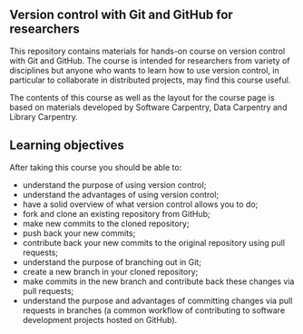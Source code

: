 ## Version control with Git and GitHub for researchers

This repository contains materials for hands-on course on version control with Git and GitHub. The course is intended for researchers from variety of disciplines but anyone who wants to learn how to use version control, in particular to collaborate in distributed projects, may find this course useful.

The contents of this course as well as the layout for the course page is based on materials developed by Software Carpentry, Data Carpentry and Library Carpentry.

## Learning objectives

After taking this course you should be able to:
* understand the purpose of using version control;
* understand the advantages of using version control;
* have a solid overview of what version control allows you to do;
* fork and clone an existing repository from GitHub;
* make new commits to the cloned repository;
* push back your new commits;
* contribute back your new commits to the original repository using pull requests;
* understand the purpose of branching out in Git;
* create a new branch in your cloned repository;
* make commits in the new branch and contribute back these changes via pull requests;
* understand the purpose and advantages of committing changes via pull requests in branches (a common workflow of contributing to software development projects hosted on GitHub).
